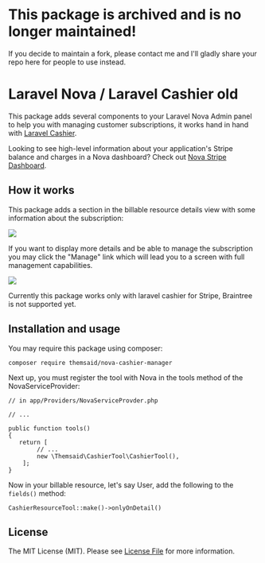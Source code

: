 # This package is archived and is no longer maintained!

If you decide to maintain a fork, please contact me and I'll gladly share your repo here for people to use instead.

# Laravel Nova / Laravel Cashier old

This package adds several components to your Laravel Nova Admin panel to help you with managing customer subscriptions, it works hand
in hand with [Laravel Cashier](https://github.com/laravel/cashier).

Looking to see high-level information about your application's Stripe balance and charges in a Nova dashboard? Check out [Nova Stripe Dashboard](https://github.com/tightenco/nova-stripe).


## How it works

This package adds a section in the billable resource details view with some information about the subscription:

<img src="https://github.com/themsaid/nova-cashier-tool/blob/master/resource-tool.jpg?raw=true">

If you want to display more details and be able to manage the subscription you may click the "Manage" link which will lead you
to a screen with full management capabilities.

<img src="https://github.com/themsaid/nova-cashier-tool/blob/master/billable-screen.jpg?raw=true">

Currently this package works only with laravel cashier for Stripe, Braintree is not supported yet.

## Installation and usage

You may require this package using composer:

```
composer require themsaid/nova-cashier-manager
```

Next up, you must register the tool with Nova in the tools method of the NovaServiceProvider:

```
// in app/Providers/NovaServiceProvder.php

// ...

public function tools()
{
   return [
        // ...
        new \Themsaid\CashierTool\CashierTool(),
    ];
}
```

Now in your billable resource, let's say User, add the following to the `fields()` method:

```
CashierResourceTool::make()->onlyOnDetail()
```


## License

The MIT License (MIT). Please see [License File](LICENSE.md) for more information.
